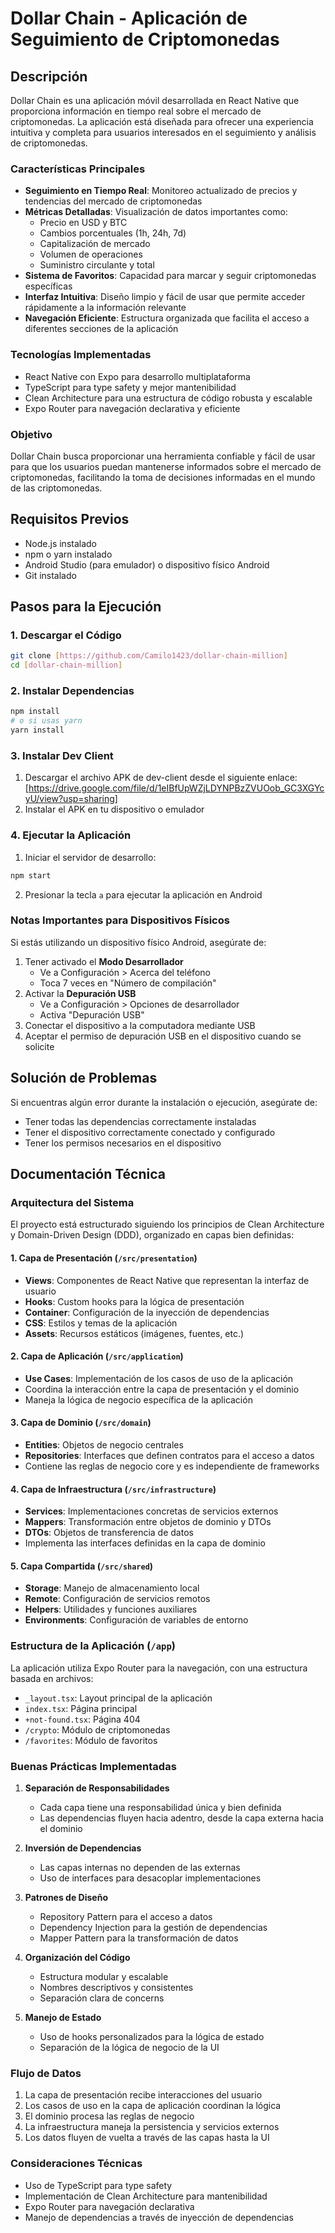 # Dollar Chain - Aplicación de Seguimiento de Criptomonedas

## Descripción
Dollar Chain es una aplicación móvil desarrollada en React Native que proporciona información en tiempo real sobre el mercado de criptomonedas. La aplicación está diseñada para ofrecer una experiencia intuitiva y completa para usuarios interesados en el seguimiento y análisis de criptomonedas.

### Características Principales
- **Seguimiento en Tiempo Real**: Monitoreo actualizado de precios y tendencias del mercado de criptomonedas
- **Métricas Detalladas**: Visualización de datos importantes como:
  - Precio en USD y BTC
  - Cambios porcentuales (1h, 24h, 7d)
  - Capitalización de mercado
  - Volumen de operaciones
  - Suministro circulante y total
- **Sistema de Favoritos**: Capacidad para marcar y seguir criptomonedas específicas
- **Interfaz Intuitiva**: Diseño limpio y fácil de usar que permite acceder rápidamente a la información relevante
- **Navegación Eficiente**: Estructura organizada que facilita el acceso a diferentes secciones de la aplicación

### Tecnologías Implementadas
- React Native con Expo para desarrollo multiplataforma
- TypeScript para type safety y mejor mantenibilidad
- Clean Architecture para una estructura de código robusta y escalable
- Expo Router para navegación declarativa y eficiente

### Objetivo
Dollar Chain busca proporcionar una herramienta confiable y fácil de usar para que los usuarios puedan mantenerse informados sobre el mercado de criptomonedas, facilitando la toma de decisiones informadas en el mundo de las criptomonedas.

## Requisitos Previos
- Node.js instalado
- npm o yarn instalado
- Android Studio (para emulador) o dispositivo físico Android
- Git instalado

## Pasos para la Ejecución

### 1. Descargar el Código
```bash
git clone [https://github.com/Camilo1423/dollar-chain-million]
cd [dollar-chain-million]
```

### 2. Instalar Dependencias
```bash
npm install
# o si usas yarn
yarn install
```

### 3. Instalar Dev Client
1. Descargar el archivo APK de dev-client desde el siguiente enlace:
   [https://drive.google.com/file/d/1eIBfUpWZjLDYNPBzZVUOob_GC3XGYcyU/view?usp=sharing]
2. Instalar el APK en tu dispositivo o emulador

### 4. Ejecutar la Aplicación
1. Iniciar el servidor de desarrollo:
```bash
npm start
```

2. Presionar la tecla `a` para ejecutar la aplicación en Android

### Notas Importantes para Dispositivos Físicos
Si estás utilizando un dispositivo físico Android, asegúrate de:
1. Tener activado el **Modo Desarrollador**
   - Ve a Configuración > Acerca del teléfono
   - Toca 7 veces en "Número de compilación"
2. Activar la **Depuración USB**
   - Ve a Configuración > Opciones de desarrollador
   - Activa "Depuración USB"
3. Conectar el dispositivo a la computadora mediante USB
4. Aceptar el permiso de depuración USB en el dispositivo cuando se solicite

## Solución de Problemas
Si encuentras algún error durante la instalación o ejecución, asegúrate de:
- Tener todas las dependencias correctamente instaladas
- Tener el dispositivo correctamente conectado y configurado
- Tener los permisos necesarios en el dispositivo

## Documentación Técnica

### Arquitectura del Sistema

El proyecto está estructurado siguiendo los principios de Clean Architecture y Domain-Driven Design (DDD), organizado en capas bien definidas:

#### 1. Capa de Presentación (`/src/presentation`)
- **Views**: Componentes de React Native que representan la interfaz de usuario
- **Hooks**: Custom hooks para la lógica de presentación
- **Container**: Configuración de la inyección de dependencias
- **CSS**: Estilos y temas de la aplicación
- **Assets**: Recursos estáticos (imágenes, fuentes, etc.)

#### 2. Capa de Aplicación (`/src/application`)
- **Use Cases**: Implementación de los casos de uso de la aplicación
- Coordina la interacción entre la capa de presentación y el dominio
- Maneja la lógica de negocio específica de la aplicación

#### 3. Capa de Dominio (`/src/domain`)
- **Entities**: Objetos de negocio centrales
- **Repositories**: Interfaces que definen contratos para el acceso a datos
- Contiene las reglas de negocio core y es independiente de frameworks

#### 4. Capa de Infraestructura (`/src/infrastructure`)
- **Services**: Implementaciones concretas de servicios externos
- **Mappers**: Transformación entre objetos de dominio y DTOs
- **DTOs**: Objetos de transferencia de datos
- Implementa las interfaces definidas en la capa de dominio

#### 5. Capa Compartida (`/src/shared`)
- **Storage**: Manejo de almacenamiento local
- **Remote**: Configuración de servicios remotos
- **Helpers**: Utilidades y funciones auxiliares
- **Environments**: Configuración de variables de entorno

### Estructura de la Aplicación (`/app`)
La aplicación utiliza Expo Router para la navegación, con una estructura basada en archivos:
- `_layout.tsx`: Layout principal de la aplicación
- `index.tsx`: Página principal
- `+not-found.tsx`: Página 404
- `/crypto`: Módulo de criptomonedas
- `/favorites`: Módulo de favoritos

### Buenas Prácticas Implementadas

1. **Separación de Responsabilidades**
   - Cada capa tiene una responsabilidad única y bien definida
   - Las dependencias fluyen hacia adentro, desde la capa externa hacia el dominio

2. **Inversión de Dependencias**
   - Las capas internas no dependen de las externas
   - Uso de interfaces para desacoplar implementaciones

3. **Patrones de Diseño**
   - Repository Pattern para el acceso a datos
   - Dependency Injection para la gestión de dependencias
   - Mapper Pattern para la transformación de datos

4. **Organización del Código**
   - Estructura modular y escalable
   - Nombres descriptivos y consistentes
   - Separación clara de concerns

5. **Manejo de Estado**
   - Uso de hooks personalizados para la lógica de estado
   - Separación de la lógica de negocio de la UI

### Flujo de Datos
1. La capa de presentación recibe interacciones del usuario
2. Los casos de uso en la capa de aplicación coordinan la lógica
3. El dominio procesa las reglas de negocio
4. La infraestructura maneja la persistencia y servicios externos
5. Los datos fluyen de vuelta a través de las capas hasta la UI

### Consideraciones Técnicas
- Uso de TypeScript para type safety
- Implementación de Clean Architecture para mantenibilidad
- Expo Router para navegación declarativa
- Manejo de dependencias a través de inyección de dependencias
